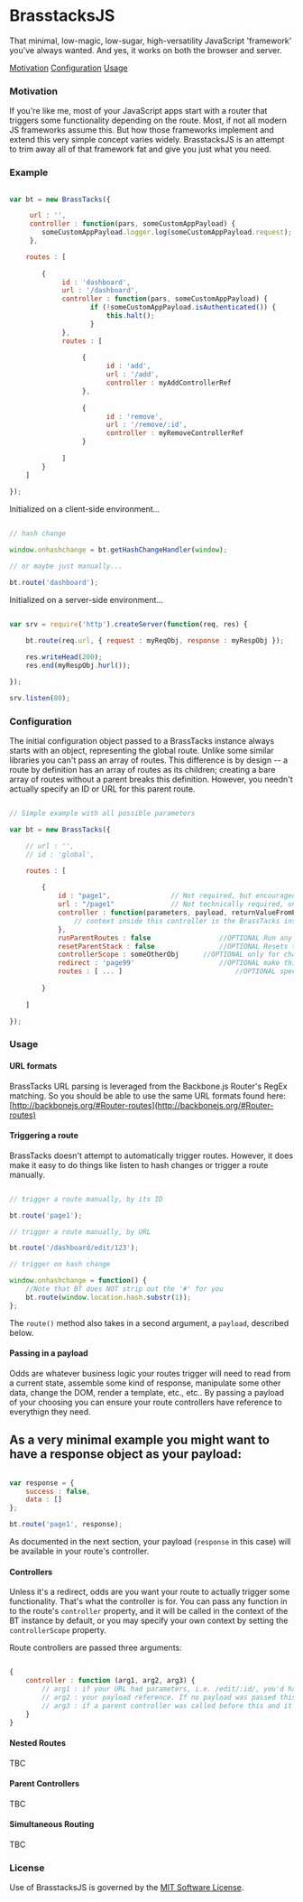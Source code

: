 # BrasstacksJS
That minimal, low-magic, low-sugar, high-versatility JavaScript 'framework' you've always wanted. And yes, it works on both the browser and server.

[Motivation](#motivation)
[Configuration](#configuration)
[Usage](#usage)

<a name="motivation"></a>
### Motivation

If you're like me, most of your JavaScript apps start with a router that triggers some functionality depending on the route. Most, if not all modern JS frameworks assume this. But how those frameworks implement and extend this very simple concept varies widely. BrasstacksJS is an attempt to trim away all of that framework fat and give you just what you need.

### Example

```javascript

var bt = new BrassTacks({

	 url : '',
	 controller : function(pars, someCustomAppPayload) {
		someCustomAppPayload.logger.log(someCustomAppPayload.request);
	 },

	routes : [
	
		{
			 id : 'dashboard',
			 url : '/dashboard',
			 controller : function(pars, someCustomAppPayload) {
					if (!someCustomAppPayload.isAuthenticated()) {
						this.halt();
					}
			 },
			 routes : [
			 
				  {
						id : 'add',
						url : '/add',
						controller : myAddControllerRef
				  },
				  
				  {
						id : 'remove',
						url : '/remove/:id',
						controller : myRemoveControllerRef
				  }
				  
			 ]
		}
	]
	
});

```

Initialized on a client-side environment...

```javascript

// hash change

window.onhashchange = bt.getHashChangeHandler(window);

// or maybe just manually...

bt.route('dashboard');

```

Initialized on a server-side environment...

```javascript

var srv = require('http').createServer(function(req, res) {

	bt.route(req.url, { request : myReqObj, response : myRespObj });
	
	res.writeHead(200);
	res.end(myRespObj.hurl());

});

srv.listen(80);


```

<a name="configuration"></a>
### Configuration

The initial configuration object passed to a BrassTacks instance always starts with an object, representing the global route. Unlike some similar libraries you can't pass an array
of routes. This difference is by design -- a route by definition has an array of routes as its children; creating a bare array of routes without a parent breaks this
definition. However, you needn't actually specify an ID or URL for this parent route.

```javascript

// Simple example with all possible parameters

var bt = new BrassTacks({

	// url : '',
	// id : 'global',

	routes : [
	
		{
			id : "page1",				// Not required, but encouraged
			url : "/page1"				// Not technically required, unless ID is also not specified 
			controller : function(parameters, payload, returnValueFromParentController) {
				// context inside this controller is the BrassTacks instance by default
			},
			runParentRoutes : false					//OPTIONAL Run any parents controllers before running this one; runs from the highest-level parent downwards
			resetParentStack : false				//OPTIONAL Resets the parent stack; this route nor any below it will run parents above this point
			controllerScope : someOtherObj		//OPTIONAL only for changing the scope the controller executes in,
			redirect : 'page99'						//OPTIONAL make this route immediately execute another route, by ID or URL
			routes : [ ... ]							//OPTIONAL specify an array of child routes
			
		}
	
	]

});


```

<a name="usage"></a>
### Usage

#### URL formats

BrassTacks URL parsing is leveraged from the Backbone.js Router's RegEx matching. So you should be able to use the same URL formats
found here: [http://backbonejs.org/#Router-routes](http://backbonejs.org/#Router-routes)

#### Triggering a route

BrassTacks doesn't attempt to automatically trigger routes. However, it does make it easy to do things like listen to hash changes or trigger a route manually.

```javascript

// trigger a route manually, by its ID

bt.route('page1');

// trigger a route manually, by URL

bt.route('/dashboard/edit/123');

// trigger on hash change

window.onhashchange = function() {
	//Note that BT does NOT strip out the '#' for you
	bt.route(window.location.hash.substr(1));
};

```

The `route()` method also takes in a second argument, a `payload`, described below.

#### Passing in a payload

Odds are whatever business logic your routes trigger will need to read from a current state, assemble some kind of response, manipulate some other data,
change the DOM, render a template, etc., etc.. By passing a payload of your choosing you can ensure your route controllers have reference to everythign they need.

As a very minimal example you might want to have a response object as your payload:
 ---
``` javascript

var response = {
	success : false,
	data : []
};

bt.route('page1', response);

```

As documented in the next section, your payload (`response` in this case) will be available in your route's controller.


#### Controllers

Unless it's a redirect, odds are you want your route to actually trigger some functionality. That's what the controller is for.
You can pass any function in to the route's `controller` property, and it will be called in the context of the BT instance by default, or you
may specify your own context by setting the `controllerScope` property.

Route controllers are passed three arguments:

```javascript

{
	controller : function (arg1, arg2, arg3) {
		// arg1 : if your URL had parameters, i.e. /edit/:id/, you'd have a key-mapped object available here
		// arg2 : your payload reference. If no payload was passed this is an empty object that will persist through any parent controllers
		// arg3 : if a parent controller was called before this and it returned a value, this value will be available here
	}
}

```

#### Nested Routes

TBC

#### Parent Controllers

TBC

#### Simultaneous Routing

TBC


### License

Use of BrasstacksJS is governed by the [MIT Software License](http://opensource.org/licenses/MIT).
